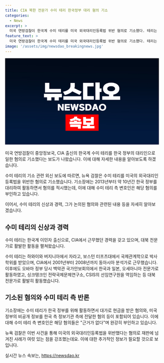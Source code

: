 ```yaml
---
title: CIA 북한 전문가 수미 테리 한국정부 대리 혐의 기소
categories:
  - News
excerpt: >
  미국 연방검찰이 한국계 수미 테리를 미국 외국대리인등록법 위반 혐의로 기소했다. 테리는 한국 정부를 대리하여 활동하며 대가로 돈을 받은 것으로 알려졌으며, 미국 정부의 비공개 정보를 한국 측에 전달한 혐의도 받고 있다. 테리는 전 CIA 출신으로 대북 전문가로 활동하였으며, 기소된 혐의들을 강력히 부인하고 있다. 혐의와 관련해 이미 여러 사례가 재판에 넘겨진 바 있으며, 테리는 과거 CIA에서 미국 국정원과의 문제가 있었다고 진술한 바 있다.
feature_text: >
  미국 연방검찰이 한국계 수미 테리를 미국 외국대리인등록법 위반 혐의로 기소했다. 테리는 한국 정부를 대리하여 활동하며 대가로 돈을 받은 것으로 알려졌으며, 미국 정부의 비공개 정보를 한국 측에 전달한 혐의도 받고 있다. 테리는 전 CIA 출신으로 대북 전문가로 활동하였으며, 기소된 혐의들을 강력히 부인하고 있다. 혐의와 관련해 이미 여러 사례가 재판에 넘겨진 바 있으며, 테리는 과거 CIA에서 미국 국정원과의 문제가 있었다고 진술한 바 있다.
image: '/assets/img/newsdao_breakingnews.jpg'
---
```


<p><img src="/assets/img/newsdao_breakingnews.jpg" alt="ranknews 속보" /></p>

<p>미국 연방검찰이 중앙정보국, CIA 출신의 한국계 수미 테리를 한국 정부의 대리인으로 일한 혐의로 기소했다는 보도가 나왔습니다. 이에 대해 자세한 내용을 알아보도록 하겠습니다.</p>

<p>수미 테리의 기소 관련 외신 보도에 따르면, 뉴욕 검찰은 수미 테리를 미국의 외국대리인등록법을 위반한 혐의로 기소했습니다. 기소장에는 2013년부터 약 10년간 한국 정부를 대리하여 활동하면서 혐의를 적시했는데, 이에 대해 수미 테리 측 변호인은 해당 혐의를 부인하고 있습니다.</p>

<p>이어서, 수미 테리의 신상과 경력, 그가 논의된 혐의와 관련된 내용 등을 자세히 알아보겠습니다. </p>

<h2 data-ke-size="size26">수미 테리의 신상과 경력</h2>

<p>수미 테리는 한국계 이민자 출신으로, CIA에서 근무했던 경력을 갖고 있으며, 대북 전문가로 활발한 활동을 펼쳐왔습니다.</p>

<p>수미 테리는 하와이와 버지니아에서 자라고, 보스턴 터프츠대에서 국제관계학으로 박사 학위를 받았으며, CIA에서 2001년부터 2008년까지 동아시아 분석가로 근무했습니다. 이후에도 오바마 정부 당시 백악관 국가안보회의에서 한국과 일본, 오세아니아 전문가로 활동하였고, 싱크탱크인 전략국제문제연구소, CSIS의 선임연구원을 역임하는 등 대북 전문가로 활발히 활동했습니다.</p>

<h2 data-ke-size="size26">기소된 혐의와 수미 테리 측 반론</h2>

<p>기소장에는 수미 테리가 한국 정부를 위해 활동하면서 대가로 현금을 받은 혐의와, 미국 정부의 비공개 정보를 한국 측 정보기관 측에 전달한 혐의 등이 포함되어 있습니다. 이에 대해 수미 테리 측 변호인은 해당 혐의들은 "근거가 없다"며 완강히 부인하고 있습니다.</p>

<p>뉴욕 검찰은 이번 사건을 통해 미국의 외국대리인등록법을 위반했다는 혐의로 재판에 넘겨진 사례가 여럿 있는 점을 강조했는데요. 이에 대한 추가적인 정보가 필요할 것으로 보입니다.</p>
실시간 뉴스 속보는, <a href="https://newsdao.kr" rel="dofollow">https://newsdao.kr</a>


